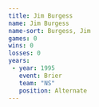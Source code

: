 ```yaml
---
title: Jim Burgess
name: Jim Burgess
name-sort: Burgess, Jim
games: 0
wins: 0
losses: 0
years:
 - year: 1995
   event: Brier
   team: "NS"
   position: Alternate
---
```

